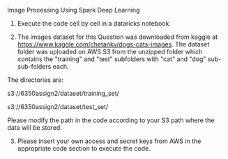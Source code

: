 Image Processing Using Spark Deep Learning

1. Execute the code cell by cell in a dataricks notebook.

2. The images dataset for this Question was downloaded from kaggle at https://www.kaggle.com/chetankv/dogs-cats-images. 
The dataset folder was uploaded on AWS S3 from the unzipped folder which contains the "training" and "test" subfolders with "cat" and "dog" sub-sub-folders each. 

The directories are:

s3://6350assign2/dataset/training_set/

s3://6350assign2/dataset/test_set/

Please modify the path in the code according to your S3 path where the data will be stored.

3. Please insert your own access and secret keys from AWS in the appropriate code section to execute the code. 
